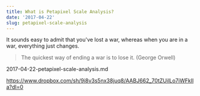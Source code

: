 ```yaml
---
title: What is Petapixel Scale Analysis?
date: '2017-04-22'
slug: petapixel-scale-analysis
---
```


It sounds easy to admit that you've lost a war, whereas when you are in a war, everything just changes.

> The quickest way of ending a war is to lose it. (George Orwell)

2017-04-22-petapixel-scale-analysis.md



https://www.dropbox.com/sh/9i8v3s5nx38juq8/AABJ662_70tZUilLo7iWFkIla?dl=0

